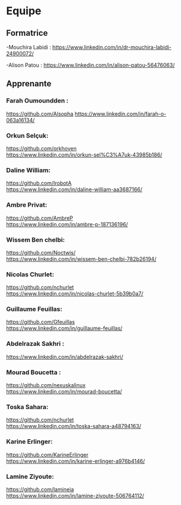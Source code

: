 # Equipe 

## Formatrice

-Mouchira Labidi :
https://www.linkedin.com/in/dr-mouchira-labidi-24900072/

-Alison Patou : 
https://www.linkedin.com/in/alison-patou-56476063/

## Apprenante

### Farah Oumoundden : <br/> 
https://github.com/Alsopha
https://www.linkedin.com/in/farah-o-063a16134/

### Orkun Selçuk:
https://github.com/orkhoven<br/>
https://www.linkedin.com/in/orkun-sel%C3%A7uk-43985b186/

### Daline William: 
https://github.com/IrobotA<br/>
https://www.linkedin.com/in/daline-william-aa3687166/

### Ambre Privat: 
https://github.com/AmbreP<br/>
https://www.linkedin.com/in/ambre-p-187136196/

### Wissem Ben chelbi: 
https://github.com/Noctwis/<br/>
https://www.linkedin.com/in/wissem-ben-chelbi-782b26194/

### Nicolas Churlet:
https://github.com/nchurlet<br/>
https://www.linkedin.com/in/nicolas-churlet-5b39b0a7/

### Guillaume Feuillas:
https://github.com/Gfeuillas <br/>
https://www.linkedin.com/in/guillaume-feuillas/

### Abdelrazak Sakhri :  
https://www.linkedin.com/in/abdelrazak-sakhri/

### Mourad Boucetta :
https://github.com/nexuskalinux<br/>
https://www.linkedin.com/in/mourad-boucetta/


### Toska Sahara:
https://github.com/nchurlet <br/>
https://www.linkedin.com/in/toska-sahara-a48794163/

### Karine Erlinger: 
https://github.com/KarineErlinger <br/>
https://www.linkedin.com/in/karine-erlinger-a976b4146/

### Lamine Ziyoute:
https://github.com/lamineia <br/>
https://www.linkedin.com/in/lamine-ziyoute-506764112/
